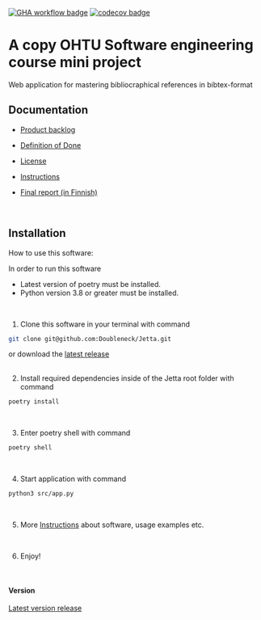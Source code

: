 [![GHA workflow badge](https://github.com/Doubleneck/Jetta/workflows/CI/badge.svg)](https://github.com/Doubleneck/Jetta/actions/workflows/main.yml)
[![codecov badge](https://codecov.io/gh/Doubleneck/Jetta/branch/master/graph/badge.svg?token=HLHGkP7oag)](https://codecov.io/gh/Doubleneck/Jetta)

# A copy OHTU Software engineering course mini project

Web application for mastering bibliocraphical references in bibtex-format
<br/>

## Documentation

- [Product backlog](https://helsinkifi-my.sharepoint.com/:x:/r/personal/tsharkon_ad_helsinki_fi/_layouts/15/Doc.aspx?sourcedoc=%7B990EAC30-58E9-4205-BA24-63F613E3C18C%7D&file=Jetta_ProductBacklog.xlsx&action=default&mobileredirect=true)

- [Definition of Done](https://github.com/Doubleneck/Jetta/blob/master/documentation/definition_of_done.md)

- [License](https://github.com/Doubleneck/Jetta/blob/master/documentation/LICENSE.txt)

- [Instructions](https://github.com/Doubleneck/Jetta/blob/master/documentation/instructions.md)

- [Final report (in Finnish)](https://github.com/Doubleneck/Jetta/blob/master/documentation/final_report.md)
<br/>

## Installation

How to use this software:
<br/>

In order to run this software
- Latest version of poetry must be installed.
- Python version 3.8 or greater must be installed.
<br/>

1. Clone this software in your terminal with command 
```bash
git clone git@github.com:Doubleneck/Jetta.git
```
or download the [latest release](https://github.com/Doubleneck/Jetta/releases/tag/v.2.0.0)
<br/>
<br/>

2. Install required dependencies inside of the Jetta root folder with command
```bash
poetry install
```
<br/>

3. Enter poetry shell with command
```bash
poetry shell
```
<br/>

4. Start application with command
```bash
python3 src/app.py
```
<br/>

5. More [Instructions](https://github.com/Doubleneck/Jetta/blob/master/documentation/instructions.md) about software, usage examples etc.
<br/>

6. Enjoy!
<br/>

#### Version
[Latest version release](https://github.com/Doubleneck/Jetta/releases/tag/v.2.0.0)

